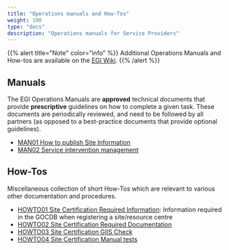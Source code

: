 ```yaml
---
title: "Operations manuals and How-Tos"
weight: 100
type: "docs"
description: "Operations manuals for Service Providers"
---
```


{{% alert title="Note" color="info" %}} Additional Operations Manuals and
How-tos are available on the
[EGI Wiki](https://wiki.egi.eu/wiki/Operations_Manuals). {{% /alert %}}

## Manuals

The EGI Operations Manuals are **approved** technical documents that provide
**prescriptive** guidelines on how to complete a given task. These documents are
periodically reviewed, and need to be followed by all partners (as opposed to a
best-practice documents that provide optional guidelines).

- [MAN01 How to publish Site Information](./man01_how_to_publish_site_information)
- [MAN02 Service intervention management](https://wiki.egi.eu/wiki/MAN02_Service_intervention_management)

## How-Tos

Miscellaneous collection of short How-Tos which are relevant to various other
documentation and procedures.

- [HOWTO01 Site Certification Required Information](https://wiki.egi.eu/wiki/HOWTO01_Site_Certification_Required_Information):
  Information required in the GOCDB when registering a site/resource centre
- [HOWTO02 Site Certification Required Documentation](https://wiki.egi.eu/wiki/HOWTO02_Site_Certification_Required_Documentation)
- [HOWTO03 Site Certification GIIS Check](https://wiki.egi.eu/wiki/HOWTO03_Site_Certification_GIIS_Check)
- [HOWTO04 Site Certification Manual tests](https://wiki.egi.eu/wiki/HOWTO04_Site_Certification_Manual_tests)
